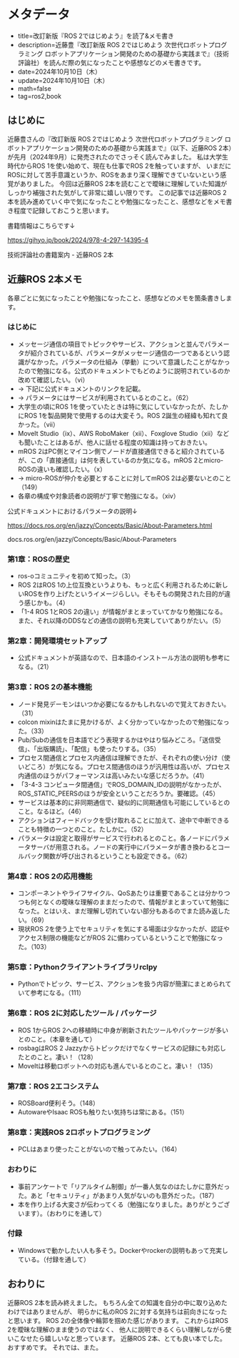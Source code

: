 # メタデータ
- title=改訂新版『ROS 2ではじめよう』を読了&メモ書き
- description=近藤豊『改訂新版 ROS 2ではじめよう 次世代ロボットプログラミング ロボットアプリケーション開発のための基礎から実践まで』（技術評論社）を読んだ際の気になったことや感想などのメモ書きです。
- date=2024年10月10日（木）
- update=2024年10月10日（木）
- math=false
- tag=ros2,book

## はじめに
近藤豊さんの『改訂新版 ROS 2ではじめよう 次世代ロボットプログラミング ロボットアプリケーション開発のための基礎から実践まで』（以下、近藤ROS 2本）が先月（2024年9月）に発売されたのでさっそく読んでみました。
私は大学生時代からROS 1を使い始めて、現在も仕事でROS 2を触っていますが、
いまだにROSに対して苦手意識というか、ROSをあまり深く理解できていないという感覚がありました。
今回は近藤ROS 2本を読むことで曖昧に理解していた知識がしっかり補強された気がして非常に嬉しい限りです。
この記事では近藤ROS 2本を読み進めていく中で気になったことや勉強になったこと、感想などをメモ書き程度で記録しておこうと思います。

書籍情報はこちらです↓

https://gihyo.jp/book/2024/978-4-297-14395-4

技術評論社の書籍案内 - 近藤ROS 2本

## 近藤ROS 2本メモ
各章ごとに気になったことや勉強になったこと、感想などのメモを箇条書きします。

### はじめに
- メッセージ通信の項目でトピックやサービス、アクションと並んでパラメータが紹介されているが、パラメータがメッセージ通信の一つであるという認識がなかった。パラメータの仕組み（挙動）について意識したことがなかったので勉強になる。公式のドキュメントでもどのように説明されているのか改めて確認したい。（vi）
- → 下記に公式ドキュメントのリンクを記載。
- → パラメータにはサービスが利用されているとのこと。（62）
- 大学生の頃にROS 1を使っていたときは特に気にしていなかったが、たしかにROS 1を製品開発で使用するのは大変そう。ROS 2誕生の経緯も知れて良かった。（vii）
- MoveIt Studio（ix）、AWS RoboMaker（xii）、Foxglove Studio（xii）なども聞いたことはあるが、他人に話せる程度の知識は持っておきたい。
- mROS 2はPC側とマイコン側でノードが直接通信できると紹介されているが、この「直接通信」は何を表しているのか気になる。mROS 2とmicro-ROSの違いも確認したい。（x）
- → micro-ROSが仲介を必要とすることに対してmROS 2は必要ないとのこと（149）
- 各章の構成や対象読者の説明が丁寧で勉強になる。（xiv）

公式ドキュメントにおけるパラメータの説明↓

https://docs.ros.org/en/jazzy/Concepts/Basic/About-Parameters.html

docs.ros.org/en/jazzy/Concepts/Basic/About-Parameters

### 第1章：ROSの歴史
- ros-oコミュニティを初めて知った。（3）
- ROS 2はROS 1の上位互換というよりも、もっと広く利用されるために新しいROSを作り上げたというイメージらしい。そもそもの開発された目的が違う感じかも。（4）
- 「1-4 ROS 1とROS 2の違い」が情報がまとまっていてかなり勉強になる。また、それ以降のDDSなどの通信の説明も充実していてありがたい。（5）

### 第2章：開発環境セットアップ
- 公式ドキュメントが英語なので、日本語のインストール方法の説明も参考になる。（21）

### 第3章：ROS 2の基本機能
- ノード発見デーモンはいつか必要になるかもしれないので覚えておきたい。（31）
- colcon mixinはたまに見かけるが、よく分かっていなかったので勉強になった。（33）
- Pub/Subの通信を日本語でどう表現するかはやはり悩みどころ。「送信受信」、「出版購読」、「配信」も使ったりする。（35）
- プロセス間通信とプロセス内通信は理解できたが、それぞれの使い分け（使いどころ）が気になる。プロセス間通信のほうが汎用性は高いが、プロセス内通信のほうがパフォーマンスは高いみたいな感じだろうか。（41）
- 「3-4-3 コンピュータ間通信」でROS_DOMAIN_IDの説明がなかったが、ROS_STATIC_PEERSのほうが安全ということだろうか。要確認。（45）
- サービスは基本的に非同期通信で、疑似的に同期通信も可能にしているとのこと。なるほど。（46）
- アクションはフィードバックを受け取れることに加えて、途中で中断できることも特徴の一つとのこと。たしかに。（52）
- パラメータは設定と取得がサービスで行われるとのこと。各ノードにパラメータサーバが用意される。ノードの実行中にパラメータが書き換わるとコールバック関数が呼び出されるということも設定できる。（62）

### 第4章：ROS 2の応用機能
- コンポーネントやライフサイクル、QoSあたりは重要であることは分かりつつも何となくの曖昧な理解のままだったので、情報がまとまっていて勉強になった。とはいえ、まだ理解し切れていない部分もあるのでまた読み返したい。（69）
- 現状ROS 2を使う上でセキュリティを気にする場面は少なかったが、認証やアクセス制限の機能などがROS 2に備わっているということで勉強になった。（103）

### 第5章：Pythonクライアントライブラリrclpy
- Pythonでトピック、サービス、アクションを扱う内容が簡潔にまとめられていて参考になる。（111）

### 第6章：ROS 2に対応したツール / パッケージ
- ROS 1からROS 2への移植時に中身が刷新されたツールやパッケージが多いとのこと。（本章を通して）
- rosbagはROS 2 Jazzyからトピックだけでなくサービスの記録にも対応したとのこと。凄い！（128）
- MoveItは移動ロボットへの対応も進んでいるとのこと。凄い！（135）

### 第7章：ROS 2エコシステム
- ROSBoard便利そう。（148）
- AutowareやIsaac ROSも触りたい気持ちは常にある。（151）

### 第8章：実践ROS 2ロボットプログラミング
- PCLはあまり使ったことがないので触ってみたい。（164）

### おわりに
- 事前アンケートで「リアルタイム制御」が一番人気なのはたしかに意外だった。あと「セキュリティ」があまり人気がないのも意外だった。（187）
- 本を作り上げる大変さが伝わってくる（勉強になりました。ありがとうございます）。（おわりにを通して）

### 付録
- Windowsで動かしたい人も多そう。Dockerやrockerの説明もあって充実している。（付録を通して）

## おわりに
近藤ROS 2本を読み終えました。
もちろん全ての知識を自分の中に取り込めたわけではありませんが、
明らかに私のROS 2に対する気持ちは前向きになったと思います。
ROS 2の全体像や輪郭を掴めた感じがあります。
これからはROS 2を曖昧な理解のまま使うのではなく、
他人に説明できるくらい理解しながら使いこなせたら嬉しいなと思っています。
近藤ROS 2本、とても良い本でした。
おすすめです。
それでは、また。

